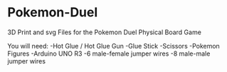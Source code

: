 # Pokemon-Duel
3D Print and svg Files for the Pokemon Duel Physical Board Game

You will need:
-Hot Glue / Hot Glue Gun
-Glue Stick
-Scissors
-Pokemon Figures
-Arduino UNO R3
-6 male-female jumper wires
-8 male-male jumper wires

